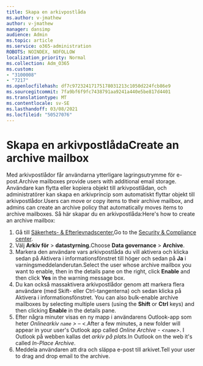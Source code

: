 ```yaml
---
title: Skapa en arkivpostlåda
ms.author: v-jmathew
author: v-jmathew
manager: dansimp
audience: Admin
ms.topic: article
ms.service: o365-administration
ROBOTS: NOINDEX, NOFOLLOW
localization_priority: Normal
ms.collection: Adm_O365
ms.custom:
- "3100008"
- "7217"
ms.openlocfilehash: df7c97232417175178031213c1050d224fcb86e9
ms.sourcegitcommit: 7fa9bf6f9fc7438791aa9241a440e5be817d4401
ms.translationtype: MT
ms.contentlocale: sv-SE
ms.lasthandoff: 03/08/2021
ms.locfileid: "50527076"
---
```

# <a name="create-an-archive-mailbox"></a><span data-ttu-id="c37aa-102">Skapa en arkivpostlåda</span><span class="sxs-lookup"><span data-stu-id="c37aa-102">Create an archive mailbox</span></span>

<span data-ttu-id="c37aa-103">Med arkivpostlådor får användarna ytterligare lagringsutrymme för e-post.</span><span class="sxs-lookup"><span data-stu-id="c37aa-103">Archive mailboxes provide users with additional email storage.</span></span> <span data-ttu-id="c37aa-104">Användare kan flytta eller kopiera objekt till arkivpostlådan, och administratörer kan skapa en arkivprincip som automatiskt flyttar objekt till arkivpostlådor.</span><span class="sxs-lookup"><span data-stu-id="c37aa-104">Users can move or copy items to their archive mailbox, and admins can create an archive policy that automatically moves items to archive mailboxes.</span></span> <span data-ttu-id="c37aa-105">Så här skapar du en arkivpostlåda:</span><span class="sxs-lookup"><span data-stu-id="c37aa-105">Here's how to create an archive mailbox:</span></span>

1. <span data-ttu-id="c37aa-106">Gå till [Säkerhets- & Efterlevnadscenter.]( https://go.microsoft.com/fwlink/p/?linkid=2077143)</span><span class="sxs-lookup"><span data-stu-id="c37aa-106">Go to the [Security & Compliance center]( https://go.microsoft.com/fwlink/p/?linkid=2077143).</span></span>
2. <span data-ttu-id="c37aa-107">Välj **Arkiv för**  >  **datastyrning.**</span><span class="sxs-lookup"><span data-stu-id="c37aa-107">Choose **Data governance** > **Archive**.</span></span>
3. <span data-ttu-id="c37aa-108">Markera den användare vars arkivpostlåda du vill aktivera och klicka  sedan på Aktivera i informationsfönstret till höger och sedan på **Ja** i varningsmeddelanderutan.</span><span class="sxs-lookup"><span data-stu-id="c37aa-108">Select the user whose archive mailbox you want to enable, then in the details pane on the right, click **Enable** and then click **Yes** in the warning message box.</span></span>
4. <span data-ttu-id="c37aa-109">Du kan också massaktivera arkivpostlådor genom  att markera flera användare  (med Skift- eller Ctrl-tangenterna) och sedan klicka på Aktivera i informationsfönstret. </span><span class="sxs-lookup"><span data-stu-id="c37aa-109">You can also bulk-enable archive mailboxes by selecting multiple users (using the **Shift** or **Ctrl** keys) and then clicking **Enable** in the details pane.</span></span>
5. <span data-ttu-id="c37aa-110">Efter några minuter visas en ny mapp i användarens Outlook-app som heter *Onlinearkiv `name` > – <.*</span><span class="sxs-lookup"><span data-stu-id="c37aa-110">After a few minutes, a new folder will appear in your user's Outlook app called *Online Archive - <`name`>*.</span></span> <span data-ttu-id="c37aa-111">I Outlook på webben kallas det *arkiv på plats.*</span><span class="sxs-lookup"><span data-stu-id="c37aa-111">In Outlook on the web it's called *In-Place Archive*.</span></span>
6. <span data-ttu-id="c37aa-112">Meddela användaren att dra och släppa e-post till arkivet.</span><span class="sxs-lookup"><span data-stu-id="c37aa-112">Tell your user to drag and drop email to the archive.</span></span>
